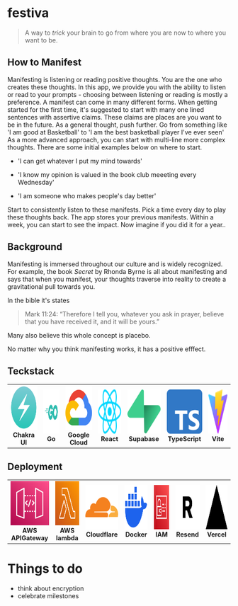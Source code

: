 # festiva

> A way to *trick* your brain to go from where you are now to where you want to be.

## How to Manifest


Manifesting is listening or reading positive thoughts. You are the one who creates these thoughts. In this app, we provide you with the ability to listen or read to your prompts - choosing between listening or reading is mostly a preference. A manifest can come in many different forms. When getting started for the first time, it's suggested to start with many one lined sentences with assertive claims. These claims are places are you want to be in the future. As a general thought, push further. Go from something like 'I am good at Basketball' to 'I am the best basketball player I've ever seen' As a more advanced approach, you can start with multi-line more complex thoughts. There are some initial examples below on where to start.


- 'I can get whatever I put my mind towards'


- 'I know my opinion is valued in the book club meeeting every Wednesday'


- 'I am someone who makes people's day better'


Start to consistently listen to these manifests. Pick a time every day to play these thoughts back. The app stores your previous manifests. Within a week, you can start to see the impact. Now imagine if you did it for a year..


## Background

Manifesting is immersed throughout our culture and is widely recognized. For example, the book *Secret* by Rhonda Byrne is all about manifesting and says that when you manifest, your thoughts traverse into reality to create a gravitational pull towards you.

In the bible it's states
> Mark 11:24: “Therefore I tell you, whatever you ask in prayer, believe that you have received it, and it will be yours.”

Many also believe this whole concept is placebo.


No matter why you think manifesting works, it has a positive efffect.



## Teckstack
<p align="center">
  <table>
    <tr>
      <td align="center">
        <img src="/src/assets/chakraui.svg" alt="Chakra UI" width="100" height="100"><br>
        <b>Chakra UI</b>
      </td>
      <td align="center">
        <img src="/src/assets/go.svg" alt="Go" width="100" height="100"><br>
        <b>Go</b>
      </td>
      <td align="center">
        <img src="/src/assets/googlecloud.svg" alt="Google Cloud" width="100" height="100"><br>
        <b>Google Cloud</b>
      </td>
      <td align="center">
        <img src="/src/assets/react.svg" alt="React" width="100" height="100"><br>
        <b>React</b>
      </td>
      <td align="center">
        <img src="/src/assets/supabase.svg" alt="Supabase" width="100" height="100"><br>
        <b>Supabase</b>
      </td>
      <td align="center">
        <img src="/src/assets/typescript.svg" alt="TypeScript" width="100" height="100"><br>
        <b>TypeScript</b>
      </td>
      <td align="center">
        <img src="/src/assets/vite.svg" alt="Vite" width="100" height="100"><br>
        <b>Vite</b>
      </td>
    </tr>
  </table>
</p>

## Deployment
<p align="center">
  <table>
    <tr>
      <td align="center">
        <img src="/src/assets/awsapigateway.svg" alt="AWS APIGateway" width="100" height="100"><br>
        <b>AWS APIGateway</b>
      </td>
      <td align="center">
        <img src="/src/assets/awslambda.svg" alt="AWS lambda" width="100" height="100"><br>
        <b>AWS lambda</b>
      </td>
      <td align="center">
        <img src="/src/assets/cloudflare.svg" alt="Cloudflare" width="100" height="100"><br>
        <b>Cloudflare</b>
      </td>
      <td align="center">
        <img src="/src/assets/docker.svg" alt="Docker" width="100" height="100"><br>
        <b>Docker</b>
      </td>
      <td align="center">
        <img src="/src/assets/awsiam.svg" alt="IAM" width="100" height="100"><br>
        <b>IAM</b>
      </td>
      <td align="center">
        <img src="/src/assets/resend.svg" alt="Resend" width="100" height="100"><br>
        <b>Resend</b>
      </td>
      <td align="center">
        <img src="/src/assets/vercel.svg" alt="Vercel" width="100" height="100"><br>
        <b>Vercel</b>
      </td>
    </tr>
  </table>
</p>




# Things to do
- think about encryption
- celebrate milestones


